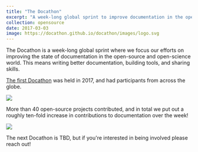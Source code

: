 ```yaml
---
title: "The Docathon"
excerpt: "A week-long global sprint to improve documentation in the open-source community."
collection: opensource
date: 2017-03-03
image: https://docathon.github.io/docathon/images/logo.svg
---
```


The Docathon is a week-long global sprint where we focus our efforts on improving
the state of documentation in the open-source and open-science world.
This means writing better documentation, building tools, and sharing skills.

[The first Docathon](https://docathon.github.io/docathon/) was held in 2017,
and had participants from across the globe.

![](https://cloud.githubusercontent.com/assets/1839645/23828598/cd21501e-068b-11e7-85d8-ee42a0b86762.png)

More than 40 open-source projects contributed, and in total we put out a
roughly ten-fold increase in contributions to documentation over the week!

![](https://docathon.github.io/docathon/images/global_activity.png)

The next Docathon is TBD, but if you're interested in being involved please
reach out!
